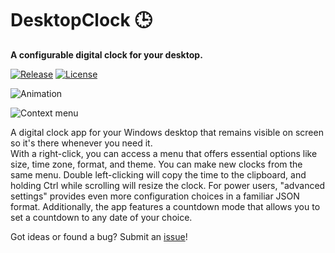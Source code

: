 # DesktopClock 🕒

**A configurable digital clock for your desktop.**

[![Release](https://img.shields.io/github/release/danielchalmers/DesktopClock?include_prereleases)](https://github.com/danielchalmers/DesktopClock/releases)
[![License](https://img.shields.io/github/license/danielchalmers/DesktopClock)](LICENSE)

![Animation](https://github.com/danielchalmers/DesktopClock/assets/7112040/6038fa47-3a29-4b74-8f4f-fffeb8af8d0a)

![Context menu](https://user-images.githubusercontent.com/7112040/201500304-fadedaeb-fc50-47b7-9de0-80c45346c35d.png)

A digital clock app for your Windows desktop that remains visible on screen so it's there whenever you need it.  
With a right-click, you can access a menu that offers essential options like size, time zone, format, and theme. You can make new clocks from the same menu. Double left-clicking will copy the time to the clipboard, and holding Ctrl while scrolling will resize the clock. For power users, "advanced settings" provides even more configuration choices in a familiar JSON format. Additionally, the app features a countdown mode that allows you to set a countdown to any date of your choice.

Got ideas or found a bug? Submit an [issue](https://github.com/danielchalmers/DesktopClock/issues)!
